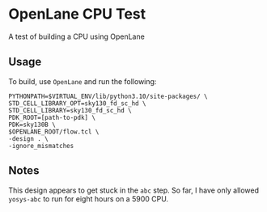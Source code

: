 # OpenLane CPU Test

A test of building a CPU using OpenLane

## Usage

To build, use `OpenLane` and run the following:

```
PYTHONPATH=$VIRTUAL_ENV/lib/python3.10/site-packages/ \
STD_CELL_LIBRARY_OPT=sky130_fd_sc_hd \
STD_CELL_LIBRARY=sky130_fd_sc_hd \
PDK_ROOT=[path-to-pdk] \
PDK=sky130B \
$OPENLANE_ROOT/flow.tcl \
-design . \
-ignore_mismatches
```

## Notes

This design appears to get stuck in the `abc` step. So far, I have only allowed `yosys-abc` to run for eight hours on a 5900 CPU.
